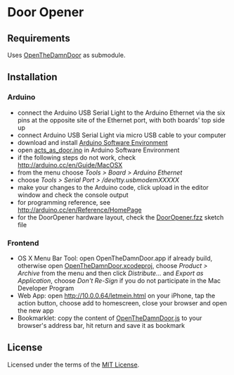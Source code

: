 # Door Opener

## Requirements

Uses [OpenTheDamnDoor](https://github.com/michaelkamphausen/OpenTheDamnDoor) as submodule.

## Installation

### Arduino
* connect the Arduino USB Serial Light to the Arduino Ethernet via the six pins at the opposite site of the Ethernet port, with both boards' top side up
* connect Arduino USB Serial Light via micro USB cable to your computer
* download and install [Arduino Software Environment](http://arduino.cc/en/Main/Software)
* open [acts_as_door.ino](arduino/acts_as_door/acts_as_door.ino) in Arduino Software Environment
* if the following steps do not work, check <http://arduino.cc/en/Guide/MacOSX>
* from the menu choose *Tools > Board > Arduino Ethernet*
* choose *Tools > Serial Port > /dev/tty.usbmodemXXXXX*
* make your changes to the Arduino code, click upload in the editor window and check the console output
* for programming reference, see <http://arduino.cc/en/Reference/HomePage>
* for the DoorOpener hardware layout, check the [DoorOpener.fzz](door-opener/arduino/DoorOpener.fzz) sketch file

### Frontend
* OS X Menu Bar Tool: open OpenTheDamnDoor.app if already build, otherwise open [OpenTheDamnDoor.xcodeproj](frontend/OpenTheDamnDoor/OpenTheDamnDoor.xcodeproj), choose *Product > Archive* from the menu and then click *Distribute…* and *Export as Application*, choose *Don't Re-Sign* if you do not participate in the Mac Developer Program
* Web App: open <http://10.0.0.64/letmein.html> on your iPhone, tap the action button, choose add to homescreen, close your browser and open the new app
* Bookmarklet: copy the content of [OpenTheDamnDoor.js](frontend/bookmarklet/OpenTheDamnDoor.js) to your browser's address bar, hit return and save it as bookmark

## License

Licensed under the terms of the [MIT License](LICENSE).